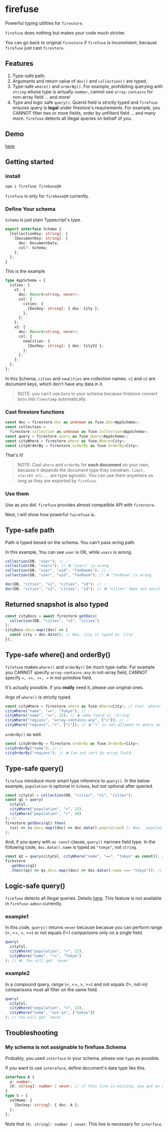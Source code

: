 # firefuse

Powerful typing utilities for `firestore`.

`firefuse` does nothing but makes your code much stricter.

You can go back to original `firestore` if `firefuse` is inconvinient, because `firefuse` just cast `firestore`.

## Features

1. Type-safe path.
1. Argumants and return value of `doc()` and `collection()` are typed.
1. Type-safe `where()` and `orderBy()`. For example, prohibiting querying with `string` whose type is actually `number`, cannot use `array-contains` for non-array field ... and more!
1. Type and logic safe `query()`. Querid field is strictly typed and `firefuse` ensures query is **legal** under firestore's requirements. For example, you CANNOT filter two or more fields, order by unfilterd field ... and many more. `firefuse` detects all illegal queries on behalf of you.

## Demo

[here](https://githubbox.com/Hagihara-A/fire-fuse/blob/master/firefuse/demo.ts)

## Getting started

### install

```sh
npm i firefuse firebase@9
```

`firefuse` is only for `firebase@9` currently.

### Define Your schema

`Schema` is just plain Typescript's type.

```ts
export interface Schema {
  [CollectionKey: string]: {
    [DocuemntKey: string]: {
      doc: DocumentData;
      col?: Schema;
    };
  };
}
```

This is the example

```ts
type AppSchema = {
  cities: {
    v1: {
      doc: Record<string, never>;
      col: {
        cities: {
          [DocKey: string]: { doc: City };
        };
      };
    };
    v2: {
      doc: Record<string, never>;
      col: {
        newCities: {
          [DocKey: string]: { doc: CityV2 };
        };
      };
    };
  };
};
```

In this Schema, `cities` and `newCities` are collection names. `v1` and `v2` are document keys, which don't have any data in it.

> NOTE: you can't use `Date` in your schema because firestore convert `Date` into `Timestamp` automatically.

### Cast firestore functions

```ts
const doc = firestore.doc as unknown as fuse.Doc<AppSchema>;
const collection =
  firestore.collection as unknown as fuse.Collection<AppSchema>;
const query = firestore.query as fuse.Query<AppSchema>;
const cityWhere = firestore.where as fuse.Where<City>;
const cityOrderBy = firestore.orderBy as fuse.OrderBy<City>;
```

That's it!

> NOTE: Cast `where` and `orderBy` for **each document** on your own, because it depends the document type they constrain. `limit, startAt etc...` are type agnostic. You can use them anywhere as long as they are exported by `firefuse`.

### Use them

Use as you did. `firefuse` provides almost compatible API with `firestore`.

Next, I will show how powerful `fuirefuse` is.

## Type-safe path

Path is typed besed on the schema. You can't pass wring path.

In this example, You can see `user` is OK, while `users` is wrong.

```ts
collection(DB, "user"); // ✅
collection(DB, "users"); // ❌ "users" is wrong
collection(DB, "user", "uid", "favRooms"); // ✅
collection(DB, "user", "uid", "favRoom"); // ❌ "favRoom" is wrong

doc(DB, "cities", "v1", "cities", "id"); // ✅
doc(DB, "cities", "v2", "cities", "id"); // ❌ "cities" does not exsit under "v1"
```

## Returned snapshot is also typed

```ts
const cityDocs = await firestore.getDocs(
  collection(DB, "cities", "v1", "cities")
);
cityDocs.docs.map((doc) => {
  const city = doc.data(); // Now, city is typed as `City`
});
```

## Type-safe where() and orderBy()

`firefuse` makes `where()` and `orderBy()` be much type-safer. For example you CANNOT specify `array-contains-any` in not-array field, CANNOT specify `<, <=, >=, >` in not-primitive field.

It's actually possible. If you **really** need it, please use original ones.

Args of `where()` is strictly typed.

```ts
const cityWhere = firestore.where as fuse.Where<City>; // Cast `where` for each document on your own
cityWhere("name", "==", "Tokyo"); // ✅
cityWhere("name", "==", 22); // ❌ name field is `string`
cityWhere("regions", "array-contains-any", ["c"]); // ✅
cityWhere("regions", ">", ["c"]); // ❌ ">" is not allowed to query an array field
```

`orderBy()` as well.

```ts
const cityOrderBy = firestore.orderBy as fuse.OrderBy<City>;
cityOrderBy("name"); // ✅
cityOrderBy("regions"); // ❌ Can not sort by array field
```

## Type-safe query()

`firefuse` introduce more smart type inference to `query()`.
In the below example, `population` is optional in `Schema`, but not optional after queried.

```ts
const cityCol = collection(DB, "cities", "v1", "cities");
const q1 = query(
  cityCol,
  cityWhere("population", ">", 22),
  cityWhere("population", "<", 30)
); // ✅
firestore.getDocs(q1).then(
  (ss) => ss.docs.map((doc) => doc.data().population) // Now, `population` is `number`, not `number | undefined`. Because queried filed must exist
);
```

And, if you query with `as const` clause, `query()` narrows field type.
In the following code, `doc.data().name` is typed as `"tokyo"`, not `string`.

```ts
const q2 = query(cityCol, cityWhere("name", "==", "tokyo" as const)); // ✅: note `as const`
firestore
  .getDocs(q2)
  .then((qs) => qs.docs.map((doc) => doc.data().name === "tokyo")); // Now, name is typed as `"tokyo"` because you queried it !!
```

## Logic-safe query()

`firefuse` detects all illegal queries. Details [here](https://firebase.google.com/docs/firestore/query-data/queries#query_limitations). This feature is not available in `firefuse-admin` currently.

### example1

In this code, `query()` returns `never` because becasue you can perform range (<, <=, >, >=) or not equals (!=) comparisons only on a single field.

```ts
query(
  cityCol,
  cityWhere("population", ">", 22),
  cityWhere("name", "!=", "Tokyo")
); // ❌: You will get `never`
```

### example2

In a compound query, range (<, <=, >, >=) and not equals (!=, not-in) comparisons must all filter on the same field.

```ts
query(
  cityCol,
  cityWhere("population", ">", 22),
  cityWhere("name", "not-in", ["tokyo"])
); // You will get `never`
```

## Troubleshooting

### My schema is not assignable to firefuse.Schema

Probably, you used `interface` in your schema. please use `type` as possible.

If you want to use `interaface`, define document's data type like this.

```ts
interface A {
  a: number;
  [K: string]: number | never; // if this line is missing, you got an error.
}
type S = {
  colName: {
    [Dockey: string]: { doc: A };
  };
};
```

Note that `[K: string]: number | never`. This line is necessary for `interface`.
